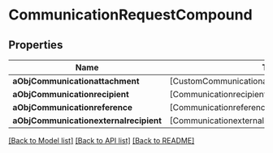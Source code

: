 # CommunicationRequestCompound

## Properties
Name | Type | Description | Notes
------------ | ------------- | ------------- | -------------
**aObjCommunicationattachment** | [CustomCommunicationattachmentRequest] |  | 
**aObjCommunicationrecipient** | [CommunicationrecipientRequestCompound] |  | 
**aObjCommunicationreference** | [CommunicationreferenceRequestCompound] |  | 
**aObjCommunicationexternalrecipient** | [CommunicationexternalrecipientRequestCompound] |  | 

[[Back to Model list]](../README.md#documentation-for-models) [[Back to API list]](../README.md#documentation-for-api-endpoints) [[Back to README]](../README.md)



